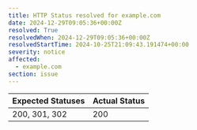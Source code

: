 ```yaml
---
title: HTTP Status resolved for example.com
date: 2024-12-29T09:05:36+00:00Z
resolved: True
resolvedWhen: 2024-12-29T09:05:36+00:00Z
resolvedStartTime: 2024-10-25T21:09:43.191474+00:00
severity: notice
affected:
  - example.com
section: issue
---
```


| Expected Statuses | Actual Status  |
|-------------------|----------------|
| 200, 301, 302 | 200 |
